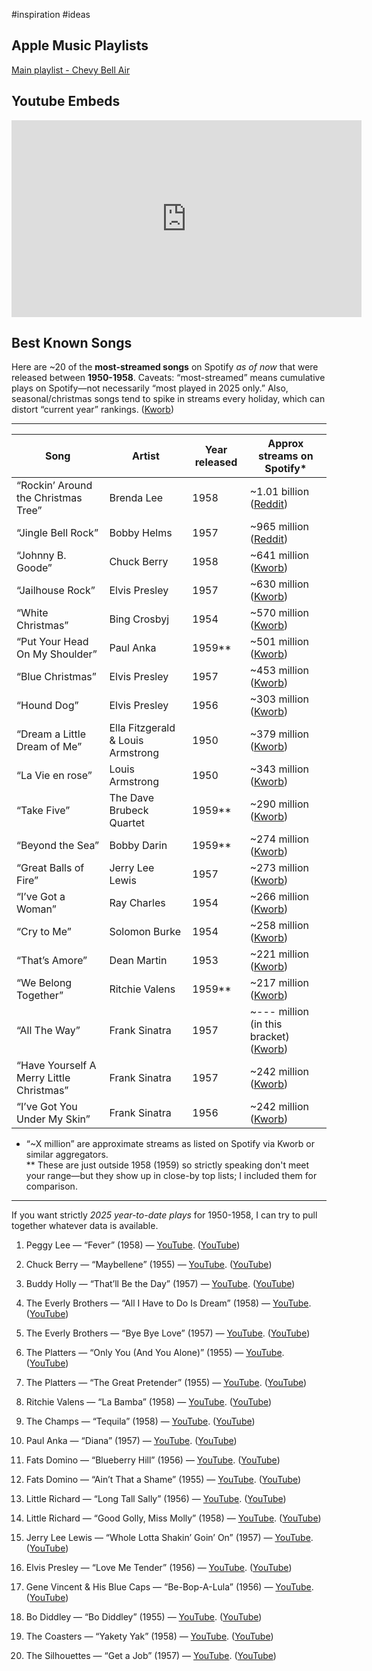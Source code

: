 #inspiration #ideas 

## Apple Music Playlists
[Main playlist - Chevy Bell Air](https://music.apple.com/il/playlist/chevy-bell-air/pl.u-Ymb00d0Hg0AgXrP)

## You​tube Embeds
<iframe width="560" height="315" src="https://www.youtube.com/embed/gI7zgDmjiyY?si=eKL6R3xd633fVd7c" title="YouTube video player" frameborder="0" allow="accelerometer; autoplay; clipboard-write; encrypted-media; gyroscope; picture-in-picture; web-share" referrerpolicy="strict-origin-when-cross-origin" allowfullscreen></iframe>

## Best Known Songs
Here are ~20 of the **most-streamed songs** on Spotify _as of now_ that were released between **1950-1958**. Caveats: “most-streamed” means cumulative plays on Spotify—not necessarily “most played in 2025 only.” Also, seasonal/christmas songs tend to spike in streams every holiday, which can distort “current year” rankings. ([Kworb](https://kworb.net/spotify/songs_1950.html?utm_source=chatgpt.com "Spotify Most Streamed Songs From Before The 60s"))

---

| Song                                     | Artist                            | Year released | Approx streams on Spotify*                                                                                                                                                                |
| ---------------------------------------- | --------------------------------- | ------------- | ----------------------------------------------------------------------------------------------------------------------------------------------------------------------------------------- |
| “Rockin’ Around the Christmas Tree”      | Brenda Lee                        | 1958          | ~1.01 billion ([Reddit](https://www.reddit.com/r/50sMusic/comments/1czs9sm/most_streamed_50s_songs_on_spotify/?utm_source=chatgpt.com "Most streamed 50s songs on Spotify : r/50sMusic")) |
| “Jingle Bell Rock”                       | Bobby Helms                       | 1957          | ~965 million ([Reddit](https://www.reddit.com/r/50sMusic/comments/1czs9sm/most_streamed_50s_songs_on_spotify/?utm_source=chatgpt.com "Most streamed 50s songs on Spotify : r/50sMusic"))  |
| “Johnny B. Goode”                        | Chuck Berry                       | 1958          | ~641 million ([Kworb](https://kworb.net/spotify/songs_1950.html?utm_source=chatgpt.com "Spotify Most Streamed Songs From Before The 60s"))                                                |
| “Jailhouse Rock”                         | Elvis Presley                     | 1957          | ~630 million ([Kworb](https://kworb.net/spotify/songs_1950.html?utm_source=chatgpt.com "Spotify Most Streamed Songs From Before The 60s"))                                                |
| “White Christmas”                        | Bing Crosbyj                      | 1954          | ~570 million ([Kworb](https://kworb.net/spotify/songs_1950.html?utm_source=chatgpt.com "Spotify Most Streamed Songs From Before The 60s"))                                                |
| “Put Your Head On My Shoulder”           | Paul Anka                         | 1959**        | ~501 million ([Kworb](https://kworb.net/spotify/songs_1950.html?utm_source=chatgpt.com "Spotify Most Streamed Songs From Before The 60s"))                                                |
| “Blue Christmas”                         | Elvis Presley                     | 1957          | ~453 million ([Kworb](https://kworb.net/spotify/songs_1950.html?utm_source=chatgpt.com "Spotify Most Streamed Songs From Before The 60s"))                                                |
| “Hound Dog”                              | Elvis Presley                     | 1956          | ~303 million ([Kworb](https://kworb.net/spotify/songs_1950.html?utm_source=chatgpt.com "Spotify Most Streamed Songs From Before The 60s"))                                                |
| “Dream a Little Dream of Me”             | Ella Fitzgerald & Louis Armstrong | 1950          | ~379 million ([Kworb](https://kworb.net/spotify/songs_1950.html?utm_source=chatgpt.com "Spotify Most Streamed Songs From Before The 60s"))                                                |
| “La Vie en rose”                         | Louis Armstrong                   | 1950          | ~343 million ([Kworb](https://kworb.net/spotify/songs_1950.html?utm_source=chatgpt.com "Spotify Most Streamed Songs From Before The 60s"))                                                |
| “Take Five”                              | The Dave Brubeck Quartet          | 1959**        | ~290 million ([Kworb](https://kworb.net/spotify/songs_1950.html?utm_source=chatgpt.com "Spotify Most Streamed Songs From Before The 60s"))                                                |
| “Beyond the Sea”                         | Bobby Darin                       | 1959**        | ~274 million ([Kworb](https://kworb.net/spotify/songs_1950.html?utm_source=chatgpt.com "Spotify Most Streamed Songs From Before The 60s"))                                                |
| “Great Balls of Fire”                    | Jerry Lee Lewis                   | 1957          | ~273 million ([Kworb](https://kworb.net/spotify/songs_1950.html?utm_source=chatgpt.com "Spotify Most Streamed Songs From Before The 60s"))                                                |
| “I’ve Got a Woman”                       | Ray Charles                       | 1954          | ~266 million ([Kworb](https://kworb.net/spotify/songs_1950.html?utm_source=chatgpt.com "Spotify Most Streamed Songs From Before The 60s"))                                                |
| “Cry to Me”                              | Solomon Burke                     | 1954          | ~258 million ([Kworb](https://kworb.net/spotify/songs_1950.html?utm_source=chatgpt.com "Spotify Most Streamed Songs From Before The 60s"))                                                |
| “That’s Amore”                           | Dean Martin                       | 1953          | ~221 million ([Kworb](https://kworb.net/spotify/songs_1950.html?utm_source=chatgpt.com "Spotify Most Streamed Songs From Before The 60s"))                                                |
| “We Belong Together”                     | Ritchie Valens                    | 1959**        | ~217 million ([Kworb](https://kworb.net/spotify/songs_1950.html?utm_source=chatgpt.com "Spotify Most Streamed Songs From Before The 60s"))                                                |
| “All The Way”                            | Frank Sinatra                     | 1957          | ~--- million (in this bracket) ([Kworb](https://kworb.net/spotify/songs_1950.html?utm_source=chatgpt.com "Spotify Most Streamed Songs From Before The 60s"))                              |
| “Have Yourself A Merry Little Christmas” | Frank Sinatra                     | 1957          | ~242 million ([Kworb](https://kworb.net/spotify/songs_1950.html?utm_source=chatgpt.com "Spotify Most Streamed Songs From Before The 60s"))                                                |
| “I’ve Got You Under My Skin”             | Frank Sinatra                     | 1956          | ~242 million ([Kworb](https://kworb.net/spotify/songs_1950.html?utm_source=chatgpt.com "Spotify Most Streamed Songs From Before The 60s"))                                                |

* “~X million” are approximate streams as listed on Spotify via Kworb or similar aggregators.  
** These are just outside 1958 (1959) so strictly speaking don't meet your range—but they show up in close-by top lists; I included them for comparison.

---

If you want strictly _2025 year-to-date plays_ for 1950-1958, I can try to pull together whatever data is available.


1. Peggy Lee — “Fever” (1958) — [YouTube](https://www.youtube.com/watch?v=REryc1TpeY8). ([YouTube](https://www.youtube.com/watch?v=REryc1TpeY8&utm_source=chatgpt.com "Peggy Lee - Fever (Official Video)"))
    
2. Chuck Berry — “Maybellene” (1955) — [YouTube](https://www.youtube.com/watch?v=75RiHJGfyUE). ([YouTube](https://www.youtube.com/watch?v=75RiHJGfyUE&utm_source=chatgpt.com "Chuck Berry - Maybellene"))
    
3. Buddy Holly — “That’ll Be the Day” (1957) — [YouTube](https://www.youtube.com/watch?v=lvZJOKSIISM). ([YouTube](https://www.youtube.com/watch?v=lvZJOKSIISM&utm_source=chatgpt.com "That'll Be The Day"))
    
4. The Everly Brothers — “All I Have to Do Is Dream” (1958) — [YouTube](https://www.youtube.com/watch?v=3IAOJn4l1Ls). ([YouTube](https://www.youtube.com/watch?v=3IAOJn4l1Ls&utm_source=chatgpt.com "The Everly Brothers \"All I Have to Do Is Dream\""))
    
5. The Everly Brothers — “Bye Bye Love” (1957) — [YouTube](https://www.youtube.com/watch?v=kAxgclWHcGI). ([YouTube](https://www.youtube.com/watch?v=kAxgclWHcGI&utm_source=chatgpt.com "The Everly Brothers \"Bye Bye Love\" on The Ed Sullivan Show"))
    
6. The Platters — “Only You (And You Alone)” (1955) — [YouTube](https://www.youtube.com/watch?v=uTQhYcreb0Y). ([YouTube](https://www.youtube.com/watch?v=uTQhYcreb0Y&utm_source=chatgpt.com "Only You (And You Alone)"))
    
7. The Platters — “The Great Pretender” (1955) — [YouTube](https://www.youtube.com/watch?v=mrs3X1GOd2Y). ([YouTube](https://www.youtube.com/watch?v=mrs3X1GOd2Y&utm_source=chatgpt.com "The Great Pretender"))
    
8. Ritchie Valens — “La Bamba” (1958) — [YouTube](https://www.youtube.com/watch?v=mm4TYKuJD_4). ([YouTube](https://www.youtube.com/watch?v=mm4TYKuJD_4&utm_source=chatgpt.com "Ritchie Valens - La Bamba (Original version) 1958"))
    
9. The Champs — “Tequila” (1958) — [YouTube](https://www.youtube.com/watch?v=U_JFLb1IItM). ([YouTube](https://www.youtube.com/watch?v=U_JFLb1IItM&utm_source=chatgpt.com "Tequila"))
    
10. Paul Anka — “Diana” (1957) — [YouTube](https://www.youtube.com/watch?v=pGDh3rVWuMQ). ([YouTube](https://www.youtube.com/watch?v=pGDh3rVWuMQ&utm_source=chatgpt.com "Diana"))
    
11. Fats Domino — “Blueberry Hill” (1956) — [YouTube](https://www.youtube.com/watch?v=0I7ooMepi40). ([YouTube](https://www.youtube.com/watch?v=0I7ooMepi40&utm_source=chatgpt.com "Blueberry Hill"))
    
12. Fats Domino — “Ain’t That a Shame” (1955) — [YouTube](https://www.youtube.com/watch?v=H_UJKFZIsLY). ([YouTube](https://www.youtube.com/watch?v=H_UJKFZIsLY&utm_source=chatgpt.com "Ain't That A Shame"))
    
13. Little Richard — “Long Tall Sally” (1956) — [YouTube](https://www.youtube.com/watch?v=E68N5E1d0_M). ([YouTube](https://www.youtube.com/watch?v=E68N5E1d0_M&utm_source=chatgpt.com "Long Tall Sally"))
    
14. Little Richard — “Good Golly, Miss Molly” (1958) — [YouTube](https://www.youtube.com/watch?v=QTDhQ2QECqE). ([YouTube](https://www.youtube.com/watch?v=QTDhQ2QECqE&utm_source=chatgpt.com "Good Golly Miss Molly"))
    
15. Jerry Lee Lewis — “Whole Lotta Shakin’ Goin’ On” (1957) — [YouTube](https://www.youtube.com/watch?v=KiqGzFOLE6s). ([YouTube](https://www.youtube.com/watch?v=KiqGzFOLE6s&utm_source=chatgpt.com "Whole Lot Of Shakin' Going On"))
    
16. Elvis Presley — “Love Me Tender” (1956) — [YouTube](https://www.youtube.com/watch?v=j_pbm0mGW40). ([YouTube](https://www.youtube.com/watch?v=j_pbm0mGW40&utm_source=chatgpt.com "Love Me Tender"))
    
17. Gene Vincent & His Blue Caps — “Be-Bop-A-Lula” (1956) — [YouTube](https://www.youtube.com/watch?v=KDCSG97anKU). ([YouTube](https://www.youtube.com/watch?v=KDCSG97anKU&utm_source=chatgpt.com "Be-Bop-A-Lula"))
    
18. Bo Diddley — “Bo Diddley” (1955) — [YouTube](https://www.youtube.com/watch?v=PXIX-A1Lk-Y). ([YouTube](https://www.youtube.com/watch?v=PXIX-A1Lk-Y&utm_source=chatgpt.com "1955 HITS ARCHIVE: Bo Diddley - Bo Diddley (#1 R&B hit)"))
    
19. The Coasters — “Yakety Yak” (1958) — [YouTube](https://www.youtube.com/watch?v=pD8vUTM0Fdw). ([YouTube](https://www.youtube.com/watch?v=pD8vUTM0Fdw&utm_source=chatgpt.com "The Coasters - Yakety Yak"))
    
20. The Silhouettes — “Get a Job” (1957) — [YouTube](https://www.youtube.com/watch?v=KF33Xzh_kY8). ([YouTube](https://www.youtube.com/watch?v=KF33Xzh_kY8&utm_source=chatgpt.com "Get a Job"))